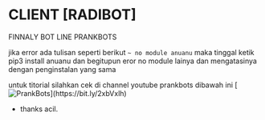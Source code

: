 # CLIENT [RADIBOT]
FINNALY BOT LINE PRANKBOTS

jika error ada tulisan seperti berikut
``` ~ no module anuanu ```
maka tinggal ketik pip3 install anuanu dan begitupun eror no module lainya dan mengatasinya dengan penginstalan yang sama

untuk titorial silahkan cek di channel youtube prankbots dibawah ini
[![PrankBots](https://encrypted-tbn0.gstatic.com/images?q=tbn%3AANd9GcSXLrorftn37pd32eVwVL2FbmW8N-nGK-dPE-AIzY4HppUNyj5-"Prankbots")](https://bit.ly/2xbVxlh)

- thanks acil.
